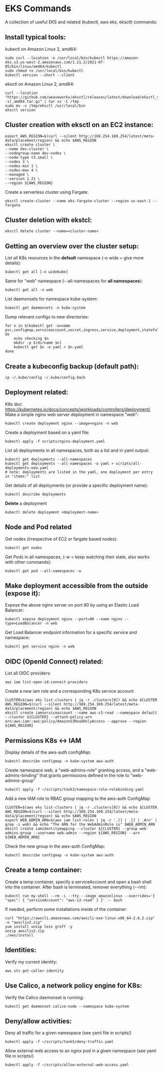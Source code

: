 # EKS Commands

A collection of useful EKS and related (kubectl, aws eks, eksctl) commands:

## Install typical tools:
kubectl on Amazon Linux 2, amd64:
```
sudo curl --location -o /usr/local/bin/kubectl https://amazon-eks.s3.us-west-2.amazonaws.com/1.21.2/2021-07-05/bin/linux/amd64/kubectl
sudo chmod +x /usr/local/bin/kubectl
kubectl version --short --client

```
eksctl on Amazon Linux 2, amd64:
```
curl --location "https://github.com/weaveworks/eksctl/releases/latest/download/eksctl_$(uname -s)_amd64.tar.gz" | tar xz -C /tmp
sudo mv -v /tmp/eksctl /usr/local/bin
eksctl version

```

## Cluster creation with eksctl on an EC2 instance:
```
export AWS_REGION=$(curl --silent http://169.254.169.254/latest/meta-data/placement/region) && echo $AWS_REGION
eksctl create cluster \
--name dev-cluster \
--nodegroup-name dev-nodes \
--node-type t3.small \
--nodes 3 \
--nodes-min 1 \
--nodes-max 4 \
--managed \
--version 1.21 \
--region ${AWS_REGION}
```
Create a serverless cluster using Fargate:
```
eksctl create-cluster --name eks-fargate-cluster --region us-east-1 --fargate
```

## Cluster deletion with ekstcl:
```
eksctl delete cluster --name=<cluster-name>
```


## Getting an overview over the cluster setup:

List all K8s resources in the **default** namespace (-o wide = give more details):
```
kubectl get all [-o widekube]
```

Same for "web" namespace (--all-namespaces for **all namespaces**):
```
kubectl get all -n web
```

List daemonsets for namespace kube-system:
```
kubectl get daemonsets -n kube-system
```
Dump relevant configs to new directories:
```
for n in $(kubectl get -o=name pvc,configmap,serviceaccount,secret,ingress,service,deployment,statefulset,hpa,job,cronjob)
do
    echo checking $n
    mkdir -p $(dirname $n)
    kubectl get $n -o yaml > $n.yaml
done
```

## Create a kubeconfig backup (default path):
```
cp ~/.kube/config ~/.kube/config.back
```

## Deployment related:
K8s doc: https://kubernetes.io/docs/concepts/workloads/controllers/deployment/
Make a simple nginx web server deployment in namespace "web":
```
kubectl create deployment nginx --image=nginx -n web
```
Create a deployment based on a yaml file:
```
kubectl apply -f scripts/nginx-deployment.yaml
```
List all deployments in all namespaces, both as a list and in yaml output:
```
kubectl get deployments --all-namespaces
kubectl get deployments --all-namespaces -o yaml > scripts/all-deployments-new.yaml
# note: deployments are listed in the yaml, one deployment per entry in "items:" list
```
Get details of all deployments (or provide a specific deployment name):
```
kubectl describe deployments
```
**Delete** a deployment
```
kubectl delete deployment <deployment-name>
```

## Node and Pod related
Get nodes (irrespective of EC2 or fargate based nodes):
```
kubectl get nodes
```
Get Pods in all namespaces, (-w = keep watching their state, also works with other commands):
```
kubectl get pod --all-namespaces -w
```

## Make deployment accessible from the outside (expose it):
Expose the above nginx server on port 80 by using an Elastic Load Balancer:
```
kubectl expose deployment nginx --port=80 --name nginx --type=LoadBalancer -n web
```

Get Load Balancer endpoint information for a specific service and namespace:
```
kubectl get service nginx -n web
```

## OIDC (OpenId Connect) related:
List all OIDC providers:
```
aws iam list-open-id-connect-providers
```

Create a new iam role and a corresponding K8s service account 
```
CLUSTER=$(aws eks list-clusters | jq -r .clusters[0]) && echo $CLUSTER
AWS_REGION=$(curl --silent http://169.254.169.254/latest/meta-data/placement/region) && echo $AWS_REGION
eksctl create iamserviceaccount --name aws-s3-read --namespace default --cluster ${CLUSTER} --attach-policy-arn arn:aws:iam::aws:policy/AmazonS3ReadOnlyAccess --approve --region ${AWS_REGION}
```

## Permissions K8s <-> IAM
Display details of the aws-auth configMap:
```
kubectl describe configmap -n kube-system aws-auth
```

Create namespace web, a "web-admins-role" granting access, and a "web-admins-binding" that grants permissions defined in the role to "web-admins-group"
```
kubectl apply -f ~/scripts/task3/namespace-role-rolebinding.yaml
```

Add a new IAM role to RBAC group mapping to the aws-auth ConfigMap:
```
CLUSTER=$(aws eks list-clusters | jq -r .clusters[0]) && echo $CLUSTER
AWS_REGION=$(curl --silent http://169.254.169.254/latest/meta-data/placement/region) && echo $AWS_REGION
export WEB_ADMIN_ARN=$(aws iam list-roles | jq -r '.[] | .[] | .Arn' | grep -i web) && echo "The ARN for the WebAdminRole is" $WEB_ADMIN_ARN
eksctl create iamidentitymapping --cluster ${CLUSTER} --group web-admins-group --username web-admin --region ${AWS_REGION} --arn ${WEB_ADMIN_ARN}
```
Check the new group in the aws-auth ConfigMap:
```
kubectl describe configmap -n kube-system aws-auth
```

## Create a temp container:
Create a temp container, specify a serviceAccount and open a bash shell into the container. After bash is terminated, remover everything (--rm):
```
kubectl run my-shell --rm -i --tty --image amazonlinux --overrides='{ "spec": { "serviceAccount": "aws-s3-read" } }' -- bash
```

If needed, perform some installations inside of the container:
```
curl "https://awscli.amazonaws.com/awscli-exe-linux-x86_64-2.6.2.zip" -o "awscliv2.zip"
yum install unzip less groff -y
unzip awscliv2.zip
./aws/install
```

## Identities:
Verify my current identity:
```
aws sts get-caller-identity
```

## Use Calico, a network policy engine for K8s:
Verify the Calico daemonset is running:
```
kubectl get daemonset calico-node --namespace kube-system
```

## Deny/allow activities:
Deny all traffic for a given namespace (see yaml file in scripts/)
```
kubectl apply -f ~/scripts/task5/deny-traffic.yaml
```

Allow external web access to an nginx pod in a given namespace (see yaml file in scripts/)
```
kubectl apply -f ~/scripts/allow-external-web-access.yaml
```
